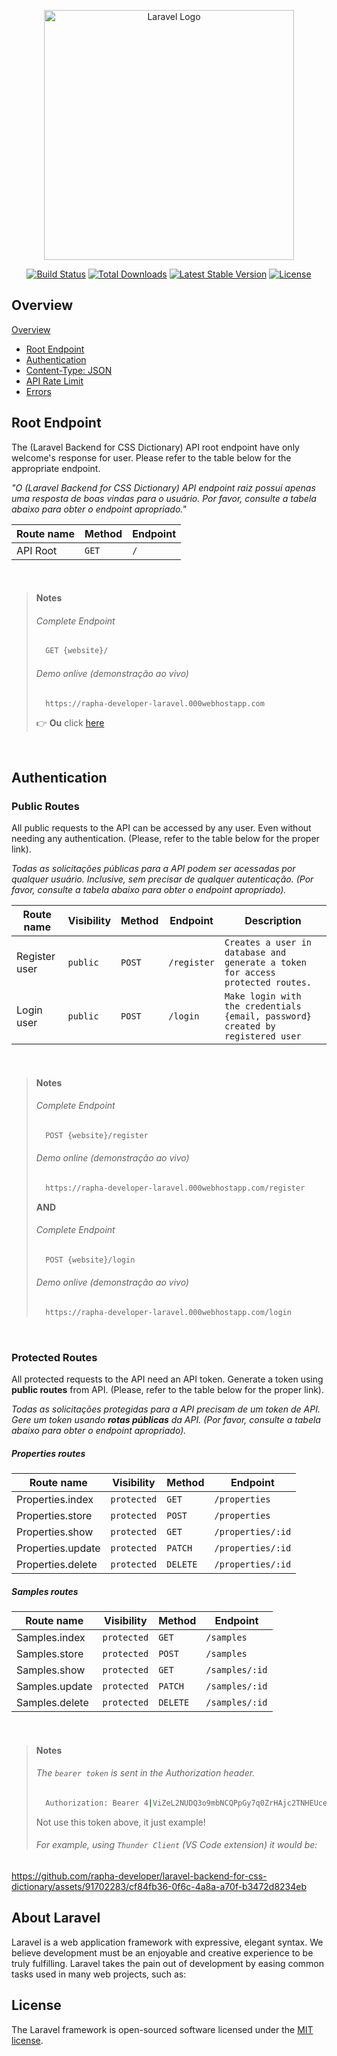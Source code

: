 <p align="center"><a href="https://laravel.com" target="_blank"><img src="https://raw.githubusercontent.com/laravel/art/master/logo-lockup/5%20SVG/2%20CMYK/1%20Full%20Color/laravel-logolockup-cmyk-red.svg" width="400" alt="Laravel Logo"></a></p>

<p align="center">
<a href="https://github.com/laravel/framework/actions"><img src="https://github.com/laravel/framework/workflows/tests/badge.svg" alt="Build Status"></a>
<a href="https://packagist.org/packages/laravel/framework"><img src="https://img.shields.io/packagist/dt/laravel/framework" alt="Total Downloads"></a>
<a href="https://packagist.org/packages/laravel/framework"><img src="https://img.shields.io/packagist/v/laravel/framework" alt="Latest Stable Version"></a>
<a href="https://packagist.org/packages/laravel/framework"><img src="https://img.shields.io/packagist/l/laravel/framework" alt="License"></a>
</p>

## Overview

[Overview](#overview)

- [Root Endpoint](#root-endpoint)
- [Authentication](#authentication)
- [Content-Type: JSON](#content-type-json)
- [API Rate Limit](#api-rate-limit)
- [Errors](#errors)

## Root Endpoint

<p align="left">The (Laravel Backend for CSS Dictionary) API root endpoint have only welcome's response for user. Please refer to the table below for the appropriate endpoint.</p>

<p align="left"><i>"O (Laravel Backend for CSS Dictionary) API endpoint raiz possui apenas uma resposta de boas vindas para o usuário. Por favor, consulte a tabela abaixo para obter o endpoint apropriado."</i></p>

Route name | Method | Endpoint
---------- | ------ | --------
API Root   | `GET`  | `/`

<br />

> #### Notes
> ######  Complete Endpoint
> ```bash
>   GET {website}/
> ```
> ######  Demo onlive (demonstração ao vivo)
> ```bash
>   https://rapha-developer-laravel.000webhostapp.com
> ```
> :point_right: <b>Ou</b> click [here](https://rapha-developer-laravel.000webhostapp.com)

<br />

## Authentication

### Public Routes
<p align="left">All public requests to the API can be accessed by any user. Even without needing any authentication. (Please, refer to the table below for the proper link).</p>
<p align="left"><i>Todas as solicitações públicas para a API podem ser acessadas por qualquer usuário. Inclusive, sem precisar de qualquer autenticação. (Por favor, consulte a tabela abaixo para obter o endpoint apropriado).</i></p>

Route name | Visibility | Method | Endpoint |  Description
---------- | ---------- | ------ | -------- | -------
Register user | `public` | `POST`  | `/register` | `Creates a user in database and generate a token for access protected routes.`
Login user | `public` | `POST` | `/login` | `Make login with the credentials {email, password} created by registered user`

<br />

> #### Notes
> ######  Complete Endpoint
> ```bash
>   POST {website}/register
> ```
> ######  Demo online (demonstração ao vivo)
> ```bash
>   https://rapha-developer-laravel.000webhostapp.com/register
> ```
> **AND** 
> ######  Complete Endpoint
> ```bash
>   POST {website}/login
> ```
> ######  Demo onlive (demonstração ao vivo)
> ```bash
>   https://rapha-developer-laravel.000webhostapp.com/login
> ```
<br />

### Protected Routes 
<p align="left">All protected requests to the API need an API token. Generate a token using <b>public routes</b> from API. (Please, refer to the table below for the proper link).</p>
<p align="left"><i>Todas as solicitações protegidas para a API precisam de um token de API. Gere um token usando <b>rotas públicas</b> da API. (Por favor, consulte a tabela abaixo para obter o endpoint apropriado).</i></p>

##### Properties routes

Route name | Visibility | Method | Endpoint
---------- | ---------- | ------ | --------
Properties.index | `protected` | `GET`  | `/properties`
Properties.store | `protected` | `POST` | `/properties`
Properties.show | `protected` | `GET` | `/properties/:id`
Properties.update | `protected` | `PATCH` | `/properties/:id`
Properties.delete | `protected` | `DELETE` | `/properties/:id`

##### Samples routes

Route name | Visibility | Method | Endpoint
---------- | ---------- | ------ | --------
Samples.index | `protected` | `GET`  | `/samples`
Samples.store | `protected` | `POST` | `/samples`
Samples.show | `protected` | `GET` | `/samples/:id`
Samples.update | `protected` | `PATCH` | `/samples/:id`
Samples.delete | `protected` | `DELETE` | `/samples/:id`

<br />

> #### Notes
> ######  The `bearer token` is sent in the Authorization header.
> ```bash
>   Authorization: Bearer 4|ViZeL2NUDQ3o9mbNCQPpGy7q0ZrHAjc2TNHEUcex 
> ```
> Not use this token above, it just example! 
> ######  For example, using `Thunder Client` (VS Code extension) it would be:

https://github.com/rapha-developer/laravel-backend-for-css-dictionary/assets/91702283/cf84fb36-0f6c-4a8a-a70f-b3472d8234eb


## About Laravel

Laravel is a web application framework with expressive, elegant syntax. We believe development must be an enjoyable and creative experience to be truly fulfilling. Laravel takes the pain out of development by easing common tasks used in many web projects, such as:

## License

The Laravel framework is open-sourced software licensed under the [MIT license](https://opensource.org/licenses/MIT).
